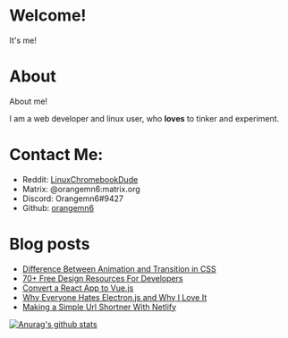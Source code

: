 # Welcome!

It's me!

# About

About me!

I am a web developer and linux user, who **loves** to tinker and experiment.


# Contact Me:

- Reddit: [LinuxChromebookDude](https://reddit.com/u/LinuxChromebookDude)
- Matrix: @orangemn6:matrix.org
- Discord: Orangemn6#9427
- Github: [orangemn6](https://github.com/orangemn6)

# Blog posts
<!-- BLOG-POST-LIST:START -->
- [Difference Between Animation and Transition in CSS](https://blog.orangemn6.xyz/difference-between-animation-and-transition-in-css)
- [70+ Free Design Resources For Developers](https://blog.orangemn6.xyz/70-free-design-resources-for-developers)
- [Convert a React App to Vue.js](https://blog.orangemn6.xyz/convert-a-react-app-to-vuejs)
- [Why Everyone Hates Electron.js and Why I Love It](https://blog.orangemn6.xyz/why-everyone-hates-electronjs-and-why-i-love-it)
- [Making a Simple Url Shortner With Netlify](https://blog.orangemn6.xyz/making-a-simple-url-shortner-with-netlify)
<!-- BLOG-POST-LIST:END -->

[![Anurag's github stats](https://github-readme-stats.vercel.app/api?username=orangemn6)](https://github.com/anuraghazra/github-readme-stats)
